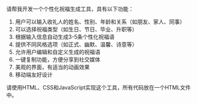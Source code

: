 请帮我开发一个个性化祝福生成工具，具有以下功能：
1. 用户可以输入收礼人的姓名、性别、年龄和关系（如朋友、家人、同事）
2. 可以选择祝福类型（如生日、节日、毕业、升职等）
3. 根据输入信息自动生成3-5条个性化祝福语
4. 提供不同风格选项（如正式、幽默、温馨、诗意等）
5. 允许用户编辑和自定义生成的祝福语
6. 一键复制功能，方便分享到社交媒体
7. 美观的界面，有适当的动画效果
8. 移动端友好设计

请使用HTML、CSS和JavaScript实现这个工具，所有代码放在一个HTML文件中。